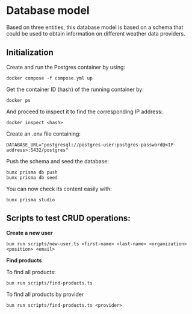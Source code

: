 # Database model

Based on three entities, this database model is based on a schema that could be used to obtain information on different weather data providers.

## Initialization

Create and run the Postgres container by using:

```
docker compose -f compose.yml up
```

Get the container ID (hash) of the running container by: 
``` 
docker ps
```

And proceed to inspect it to find the corresponding IP address:
```
docker inspect <hash>
```

Create an .env file containing:

```
DATABASE_URL="postgresql://postgres-user:postgres-password@<IP-address>:5432/postgres"
```

Push the schema and seed the database: 

```
bunx prisma db push
bunx prisma db seed
```

You can now check its content easily with:

```
bunx prisma studio
```

## Scripts to test CRUD operations:

**Create a new user**

```
bun run scripts/new-user.ts <first-name> <last-name> <organization> <position> <email>
```

**Find products**

To find all products:
```
bun run scripts/find-products.ts
```

To find all products by provider
```
bun run scripts/find-products.ts <provider>
```